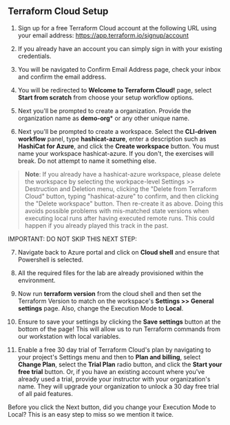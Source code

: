 ## Terraform Cloud Setup

1. Sign up for a free Terraform Cloud account at the following URL using your email address:
   https://app.terraform.io/signup/account

2. If you already have an account you can simply sign in with your existing credentials.

3. You will be navigated to Confirm Email Address page, check your inbox and confirm the email address.

4. You will be redirected to **Welcome to Terraform Cloud!** page, select **Start from scratch** from choose your setup workflow options.

5. Next you'll be prompted to create a organization. Provide the organization name as **demo-org<inject key="DeploymentID" />*** or any other unique name.

6. Next you'll be prompted to create a workspace. Select the **CLI-driven workflow** panel, type **hashicat-azure**, enter a description such as **HashiCat for Azure**, and click the **Create workspace** button. You must name your workspace hashicat-azure. If you don't, the exercises will break. Do not attempt to name it something else.

 >**Note**: If you already have a hashicat-azure workspace, please delete the workspace by selecting the workpace-level Settings >> Destruction and Deletion menu, clicking the "Delete from Terraform Cloud" button, typing "hashicat-azure" to confirm, and then clicking the "Delete workspace" button. Then re-create it as above. Doing this avoids possible problems with mis-matched state versions when executing local runs after having executed remote runs. This could happen if you already played this track in the past.

IMPORTANT: DO NOT SKIP THIS NEXT STEP:

7. Navigate back to Azure portal and click on **Cloud shell** and ensure that Powershell is selected.

8. All the required files for the lab are already provisioned within the environment.
 
9. Now run **terraform version** from the cloud shell and then set the Terraform Version to match on the workspace's **Settings >> General settings** page.
Also, change the Execution Mode to **Local**.

8. Ensure to save your settings by clicking the **Save settings** button at the bottom of the page! This will allow us to run Terraform commands from our workstation with local variables.

9. Enable a free 30 day trial of Terraform Cloud's plan by navigating to your project's Settings menu and then to **Plan and billing**, select **Change Plan**, select the **Trial Plan** radio button, and click the **Start your free trial** button.
Or, if you have an existing account where you've already used a trial, provide your instructor with your organization's name. They will upgrade your organization to unlock a 30 day free trial of all paid features.

Before you click the Next button, did you change your Execution Mode to Local? This is an easy step to miss so we mention it twice.
